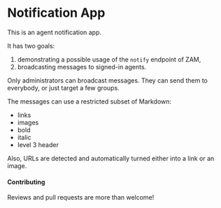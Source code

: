 # Notification App

This is an agent notification app.

It has two goals:

1. demonstrating a possible usage of the `notify` endpoint of ZAM,
2. broadcasting messages to signed-in agents.

Only administrators can broadcast messages. They can send them to everybody, or
just target a few groups.

The messages can use a restricted subset of Markdown:

* links
* images
* bold
* italic
* level 3 header

Also, URLs are detected and automatically turned either into a link or an image.


#### Contributing

Reviews and pull requests are more than welcome!
